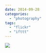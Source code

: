```yaml
---
date: 2014-09-28
categories: 
  - "photography"
tags: 
  - "flickr"
  - "ifttt"
---
```


![](https://farm3.staticflickr.com/2941/15189597540_ee41790806_b.jpg)
